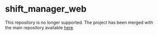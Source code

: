 # shift_manager_web

This repository is no longer supported. The project has been merged with the main repository available [here](https://github.com/rippetanks/shift-manager).
